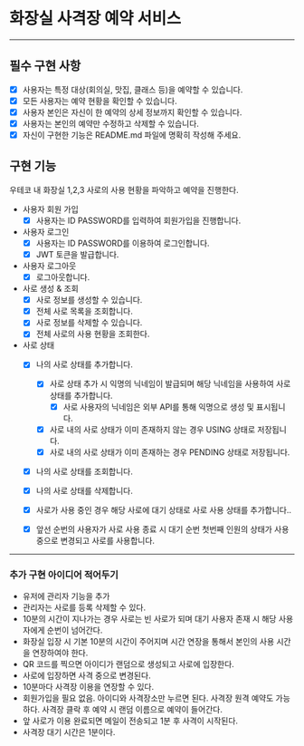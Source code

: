 # 화장실 사격장 예약 서비스

---

## 필수 구현 사항

- [x] 사용자는 특정 대상(회의실, 맛집, 클래스 등)을 예약할 수 있습니다.
- [x] 모든 사용자는 예약 현황을 확인할 수 있습니다.
- [x] 사용자 본인은 자신이 한 예약의 상세 정보까지 확인할 수 있습니다.
- [x] 사용자는 본인의 예약만 수정하고 삭제할 수 있습니다.
- [x] 자신이 구현한 기능은 README.md 파일에 명확히 작성해 주세요.

## 구현 기능

우테코 내 화장실 1,2,3 사로의 사용 현황을 파악하고 예약을 진행한다.

- 사용자 회원 가입
    - [x] 사용자는 ID PASSWORD를 입력하여 회원가입을 진행합니다.

- 사용자 로그인
    - [x] 사용자는 ID PASSWORD를 이용하여 로그인합니다.
    - [x] JWT 토큰을 발급합니다.

- 사용자 로그아웃
    - [x] 로그아웃합니다.

- 사로 생성 & 조회
    - [x] 사로 정보를 생성할 수 있습니다.
    - [x] 전체 사로 목록을 조회합니다.
    - [x] 사로 정보를 삭제할 수 있습니다.
    - [x] 전체 사로의 사용 현황을 조회한다.

- 사로 상태
    - [x] 나의 사로 상태를 추가합니다.
        - [x] 사로 상태 추가 시 익명의 닉네임이 발급되며 해당 닉네임을 사용하여 사로 상태를 추가합니다.
            - [x] 사로 사용자의 닉네임은 외부 API를 통해 익명으로 생성 및 표시됩니다.
        - [x] 사로 내의 사로 상태가 이미 존재하지 않는 경우 USING 상태로 저장됩니다.
        - [x] 사로 내의 사로 상태가 이미 존재하는 경우 PENDING 상태로 저장됩니다.
    - [x] 나의 사로 상태를 조회합니다.
    - [x] 나의 사로 상태를 삭제합니다.

    - [x] 사로가 사용 중인 경우 해당 사로에 대기 상태로 사로 사용 상태를 추가합니다..
    - [x] 앞선 순번의 사용자가 사로 사용 종료 시 대기 순번 첫번째 인원의 상태가 사용중으로 변경되고 사로를 사용합니다.

--- 

### 추가 구현 아이디어 적어두기

- 유저에 관리자 기능을 추가
- 관리자는 사로를 등록 삭제할 수 있다.
- 10분의 시간이 지나가는 경우 사로는 빈 사로가 되며 대기 사용자 존재 시 해당 사용자에게 순번이 넘어간다.
- 화장실 입장 시 기본 10분의 시간이 주어지며 시간 연장을 통해서 본인의 사용 시간을 연장하여야 한다.
- QR 코드를 찍으면 아이디가 랜덤으로 생성되고 사로에 입장한다.
- 사로에 입장하면 사격 중으로 변경된다.
- 10분마다 사격장 이용을 연장할 수 있다.
- 회원가입을 필요 없음. 아이디와 사격장소만 누르면 된다. 사격장 원격 예약도 가능하다. 사격장 클락 후 예약 시 랜덤 이름으로 예약이 들어간다.
- 앞 사로가 이용 완료되면 메일이 전송되고 1분 후 사격이 시작된다.
- 사격장 대기 시간은 1분이다.
